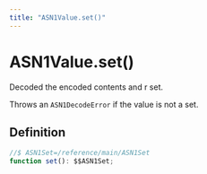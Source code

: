 ```yaml
---
title: "ASN1Value.set()"
---
```


# ASN1Value.set()

Decoded the encoded contents and r set.

Throws an `ASN1DecodeError` if the value is not a set.

## Definition

```ts
//$ ASN1Set=/reference/main/ASN1Set
function set(): $$ASN1Set;
```
